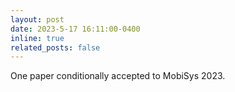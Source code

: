 ```yaml
---
layout: post
date: 2023-5-17 16:11:00-0400
inline: true
related_posts: false
---
```


One paper conditionally accepted to MobiSys 2023.

